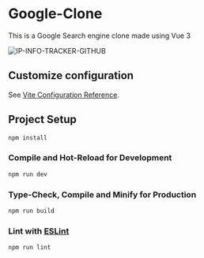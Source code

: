 # Google-Clone

This is a Google Search engine clone made using Vue 3

![IP-INFO-TRACKER-GITHUB](https://github.com/YOSEF-CODER/Google-Clone/blob/master/Capture.PNG)



## Customize configuration

See [Vite Configuration Reference](https://vitejs.dev/config/).

## Project Setup

```sh
npm install
```

### Compile and Hot-Reload for Development

```sh
npm run dev
```

### Type-Check, Compile and Minify for Production

```sh
npm run build
```

### Lint with [ESLint](https://eslint.org/)

```sh
npm run lint
```
